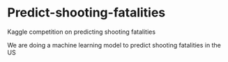 # Predict-shooting-fatalities
Kaggle competition on predicting shooting fatalities

We are doing a machine learning model to predict shooting fatalities in the US
